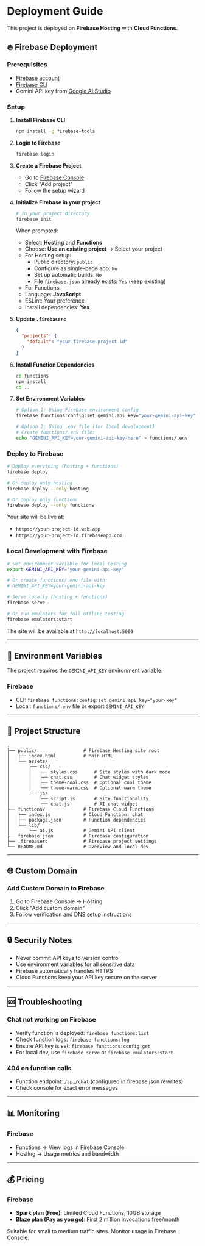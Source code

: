 # Deployment Guide

This project is deployed on **Firebase Hosting** with **Cloud Functions**.

## 🔥 Firebase Deployment

### Prerequisites
- [Firebase account](https://console.firebase.google.com/)
- [Firebase CLI](https://firebase.google.com/docs/cli)
- Gemini API key from [Google AI Studio](https://aistudio.google.com/app/apikey)

### Setup

1. **Install Firebase CLI**
   ```bash
   npm install -g firebase-tools
   ```

2. **Login to Firebase**
   ```bash
   firebase login
   ```

3. **Create a Firebase Project**
   - Go to [Firebase Console](https://console.firebase.google.com/)
   - Click "Add project"
   - Follow the setup wizard

4. **Initialize Firebase in your project**
   ```bash
   # In your project directory
   firebase init
   ```
   
    When prompted:
    - Select: **Hosting** and **Functions**
    - Choose: **Use an existing project** → Select your project
    - For Hosting setup:
       - Public directory: `public`
       - Configure as single-page app: `No`
       - Set up automatic builds: `No`
       - File `firebase.json` already exists: `Yes` (keep existing)
    - For Functions:
     - Language: **JavaScript**
     - ESLint: Your preference
     - Install dependencies: **Yes**

5. **Update `.firebaserc`**
   ```json
   {
     "projects": {
       "default": "your-firebase-project-id"
     }
   }
   ```

6. **Install Function Dependencies**
   ```bash
   cd functions
   npm install
   cd ..
   ```

7. **Set Environment Variables**
   ```bash
   # Option 1: Using Firebase environment config
   firebase functions:config:set gemini.api_key="your-gemini-api-key"
   
   # Option 2: Using .env file (for local development)
   # Create functions/.env file:
   echo "GEMINI_API_KEY=your-gemini-api-key-here" > functions/.env
   ```

### Deploy to Firebase

```bash
# Deploy everything (hosting + functions)
firebase deploy

# Or deploy only hosting
firebase deploy --only hosting

# Or deploy only functions
firebase deploy --only functions
```

Your site will be live at:
- `https://your-project-id.web.app`
- `https://your-project-id.firebaseapp.com`

### Local Development with Firebase

```bash
# Set environment variable for local testing
export GEMINI_API_KEY="your-gemini-api-key"

# Or create functions/.env file with:
# GEMINI_API_KEY=your-gemini-api-key

# Serve locally (hosting + functions)
firebase serve

# Or run emulators for full offline testing
firebase emulators:start
```

The site will be available at `http://localhost:5000`

---

## 🔧 Environment Variables

The project requires the `GEMINI_API_KEY` environment variable:

### Firebase
- CLI: `firebase functions:config:set gemini.api_key="your-key"`
- Local: `functions/.env` file or export `GEMINI_API_KEY`

---

## 📁 Project Structure

```
.
├── public/                 # Firebase Hosting site root
│   ├── index.html          # Main HTML
│   └── assets/
│       ├── css/
│       │   ├── styles.css      # Site styles with dark mode
│       │   ├── chat.css        # Chat widget styles
│       │   ├── theme-cool.css  # Optional cool theme
│       │   └── theme-warm.css  # Optional warm theme
│       └── js/
│           ├── script.js       # Site functionality
│           └── chat.js         # AI chat widget
├── functions/              # Firebase Cloud Functions
│   ├── index.js            # Cloud Function: chat
│   ├── package.json        # Function dependencies
│   └── lib/
│       └── ai.js           # Gemini API client
├── firebase.json           # Firebase configuration
├── .firebaserc             # Firebase project settings
└── README.md               # Overview and local dev
```

---

## 🌐 Custom Domain

### Add Custom Domain to Firebase
1. Go to Firebase Console → Hosting
2. Click "Add custom domain"
3. Follow verification and DNS setup instructions

---

## 🔒 Security Notes

- Never commit API keys to version control
- Use environment variables for all sensitive data
- Firebase automatically handles HTTPS
- Cloud Functions keep your API key secure on the server

---

## 🆘 Troubleshooting

### Chat not working on Firebase
- Verify function is deployed: `firebase functions:list`
- Check function logs: `firebase functions:log`
- Ensure API key is set: `firebase functions:config:get`
- For local dev, use `firebase serve` or `firebase emulators:start`

### 404 on function calls
- Function endpoint: `/api/chat` (configured in firebase.json rewrites)
- Check console for exact error messages

---

## 📊 Monitoring

### Firebase
- Functions → View logs in Firebase Console
- Hosting → Usage metrics and bandwidth

---

## 💰 Pricing

### Firebase
- **Spark plan (Free)**: Limited Cloud Functions, 10GB storage
- **Blaze plan (Pay as you go)**: First 2 million invocations free/month

Suitable for small to medium traffic sites. Monitor usage in Firebase Console.
